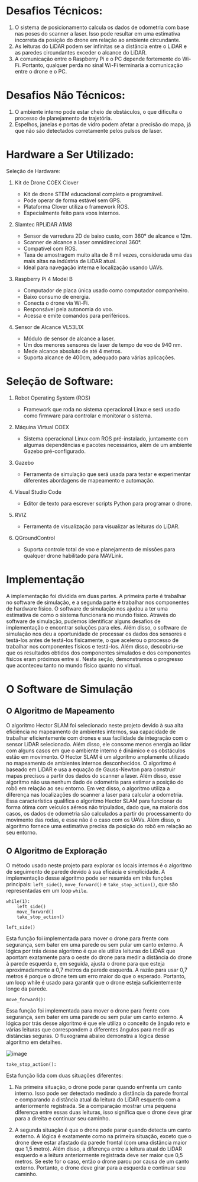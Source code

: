# Desafios Técnicos:

1. O sistema de posicionamento calcula os dados de odometria com base nas poses do scanner a laser. Isso pode resultar em uma estimativa incorreta da posição do drone em relação ao ambiente circundante.
2. As leituras do LiDAR podem ser infinitas se a distância entre o LiDAR e as paredes circundantes exceder o alcance do LiDAR.
3. A comunicação entre o Raspberry Pi e o PC depende fortemente do Wi-Fi. Portanto, qualquer perda no sinal Wi-Fi terminaria a comunicação entre o drone e o PC.

# Desafios Não Técnicos:

1. O ambiente interno pode estar cheio de obstáculos, o que dificulta o processo de planejamento de trajetória.
2. Espelhos, janelas e portas de vidro podem afetar a precisão do mapa, já que não são detectados corretamente pelos pulsos de laser.

# Hardware a Ser Utilizado:

Seleção de Hardware:
1. Kit de Drone COEX Clover
   - Kit de drone STEM educacional completo e programável.
   - Pode operar de forma estável sem GPS.
   - Plataforma Clover utiliza o framework ROS.
   - Especialmente feito para voos internos.

2. Slamtec RPLiDAR A1M8
   - Sensor de varredura 2D de baixo custo, com 360° de alcance e 12m.
   - Scanner de alcance a laser omnidirecional 360°.
   - Compatível com ROS.
   - Taxa de amostragem muito alta de 8 mil vezes, considerada uma das mais altas na indústria de LiDAR atual.
   - Ideal para navegação interna e localização usando UAVs.

3. Raspberry Pi 4 Model B
   - Computador de placa única usado como computador companheiro.
   - Baixo consumo de energia.
   - Conecta o drone via Wi-Fi.
   - Responsável pela autonomia do voo.
   - Acessa e emite comandos para periféricos.

4. Sensor de Alcance VL53L1X
   - Módulo de sensor de alcance a laser.
   - Um dos menores sensores de laser de tempo de voo de 940 nm.
   - Mede alcance absoluto de até 4 metros.
   - Suporta alcance de 400cm, adequado para várias aplicações.

# Seleção de Software:
1. Robot Operating System (ROS)
   - Framework que roda no sistema operacional Linux e será usado como firmware para controlar e monitorar o sistema.

2. Máquina Virtual COEX
   - Sistema operacional Linux com ROS pré-instalado, juntamente com algumas dependências e pacotes necessários, além de um ambiente Gazebo pré-configurado.

3. Gazebo
   - Ferramenta de simulação que será usada para testar e experimentar diferentes abordagens de mapeamento e automação.

4. Visual Studio Code
   - Editor de texto para escrever scripts Python para programar o drone.

5. RVIZ
   - Ferramenta de visualização para visualizar as leituras do LiDAR.

6. QGroundControl
   - Suporta controle total de voo e planejamento de missões para qualquer drone habilitado para MAVLink.
  
# Implementação

A implementação foi dividida em duas partes. A primeira parte é trabalhar no software de simulação, e a segunda parte é trabalhar nos componentes de hardware físico. O software de simulação nos ajudou a ter uma estimativa de como o sistema funcionará no mundo físico. Através do software de simulação, pudemos identificar alguns desafios de implementação e encontrar soluções para eles. Além disso, o software de simulação nos deu a oportunidade de processar os dados dos sensores e testá-los antes de testá-los fisicamente, o que acelerou o processo de trabalhar nos componentes físicos e testá-los. Além disso, descobriu-se que os resultados obtidos dos componentes simulados e dos componentes físicos eram próximos entre si. Nesta seção, demonstramos o progresso que aconteceu tanto no mundo físico quanto no virtual.

# O Software de Simulação

## O Algoritmo de Mapeamento

O algoritmo Hector SLAM foi selecionado neste projeto devido à sua alta eficiência no mapeamento de ambientes internos, sua capacidade de trabalhar eficientemente com drones e sua facilidade de integração com o sensor LiDAR selecionado. Além disso, ele consome menos energia ao lidar com alguns casos em que o ambiente interno é dinâmico e os obstáculos estão em movimento. O Hector SLAM é um algoritmo amplamente utilizado no mapeamento de ambientes internos desconhecidos. O algoritmo é baseado em LiDAR e usa a equação de Gauss-Newton para construir mapas precisos a partir dos dados do scanner a laser. Além disso, esse algoritmo não usa nenhum dado de odometria para estimar a posição do robô em relação ao seu entorno. Em vez disso, o algoritmo utiliza a diferença nas localizações do scanner a laser para calcular a odometria. Essa característica qualifica o algoritmo Hector SLAM para funcionar de forma ótima com veículos aéreos não tripulados, dado que, na maioria dos casos, os dados de odometria são calculados a partir do processamento do movimento das rodas, e esse não é o caso com os UAVs. Além disso, o algoritmo fornece uma estimativa precisa da posição do robô em relação ao seu entorno.

## O Algoritmo de Exploração

O método usado neste projeto para explorar os locais internos é o algoritmo de seguimento de parede devido à sua eficácia e simplicidade. A implementação desse algoritmo pode ser resumida em três funções principais: `left_side()`, `move_forward()` e `take_stop_action()`, que são representadas em um loop `while`.

    while(1):
        left_side()
        move_forward()
        take_stop_action()

    left_side()


Esta função foi implementada para mover o drone para frente com segurança, sem bater em uma parede ou sem pular um canto externo. A lógica por trás desse algoritmo é que ele utiliza leituras do LiDAR que apontam exatamente para o oeste do drone para medir a distância do drone à parede esquerda e, em seguida, ajusta o drone para que esteja aproximadamente a 0,7 metros da parede esquerda. A razão para usar 0,7 metros é porque o drone tem um erro maior do que o esperado. Portanto, um loop while é usado para garantir que o drone esteja suficientemente longe da parede.

    move_forward():

Essa função foi implementada para mover o drone para frente com segurança, sem bater em uma parede ou sem pular um canto externo. A lógica por trás desse algoritmo é que ele utiliza o conceito de ângulo reto e várias leituras que correspondem a diferentes ângulos para medir as distâncias seguras. O fluxograma abaixo demonstra a lógica desse algoritmo em detalhes.

![image](https://github.com/Ararabots-UFMS/Drone/assets/104502725/a487b553-61f4-4ede-8a7c-260cf0c7ad85)

    take_stop_action():

Esta função lida com duas situações diferentes:

1. Na primeira situação, o drone pode parar quando enfrenta um canto interno. Isso pode ser detectado medindo a distância da parede frontal e comparando a distância atual da leitura do LiDAR esquerdo com a anteriormente registrada. Se a comparação mostrar uma pequena diferença entre essas duas leituras, isso significa que o drone deve girar para a direita e continuar seu caminho.

2. A segunda situação é que o drone pode parar quando detecta um canto externo. A lógica é exatamente como na primeira situação, exceto que o drone deve estar afastado da parede frontal (com uma distância maior que 1,5 metro). Além disso, a diferença entre a leitura atual do LiDAR esquerdo e a leitura anteriormente registrada deve ser maior que 0,5 metros. Se este for o caso, então o drone parou por causa de um canto externo. Portanto, o drone deve girar para a esquerda e continuar seu caminho.
